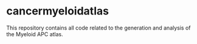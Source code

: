 # cancermyeloidatlas
 
This repository contains all code related to the generation and analysis of the Myeloid APC atlas.

